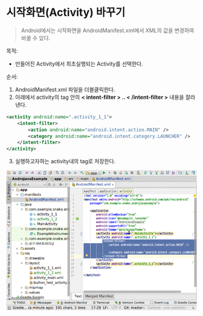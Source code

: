 # 시작화면(Activity) 바꾸기
> Android에서는 시작화면을 AndroidManifest.xml에서 XML의 값을 변경하여 바꿀 수 있다.

목적:
- 만들어진 Activity에서 최초실행되는 Activity를 선택한다.


순서:
1. AndroidManifest.xml 파일을 더블클릭한다.
2. 아래에서 activity의 tag 안의 **< intent-filter > .. < /intent-filter >** 내용을 잘라낸다.
~~~xml
<activity android:name=".activity_1_1">
    <intent-filter>
        <action android:name="android.intent.action.MAIN" />
        <category android:name="android.intent.category.LAUNCHER" />
    </intent-filter>
</activity>
~~~

3. 실행하고자하는 activity내의 tag로 저장한다.

![](activity_intent_filter.gif)

